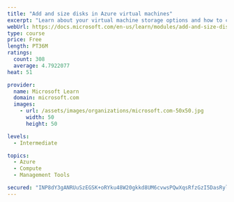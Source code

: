 ```yaml
---
title: "Add and size disks in Azure virtual machines"
excerpt: "Learn about your virtual machine storage options and how to choose between standard and premium, managed and unmanaged disks for your Azure virtual machine."
webUrl: https://docs.microsoft.com/en-us/learn/modules/add-and-size-disks-in-azure-virtual-machines/
type: course
price: Free
length: PT36M
ratings:
  count: 308
  average: 4.7922077
heat: 51

provider:
  name: Microsoft Learn
  domain: microsoft.com
  images:
    - url: /assets/images/organizations/microsoft.com-50x50.jpg
      width: 50
      height: 50

levels:
  - Intermediate

topics:
  - Azure
  - Compute
  - Management Tools

secured: "INP8dY3gANRUuSzEGSK+oRYku48W20gkkd8UM6cvwsPQwXqsRfzGzI5DasRylZMcD25PoEV2jNmERNq/HENUmmDiKbcs/XpyJK9rrwqB8xEMSyhontCsmWjC4rCjCEt3jvUMAdGpg5dlNBYx/3y3tLrAuCfPSPiKki1opGHfpeuXNfHOT3E4KI5dfznzaanGgDM2lFKjjvTcCTw2FRM9HfQqHEvBEuqQVXXU12c9EsBv6HjzAnQ6yBfuUpEWw3MEFqu7CrkMzLI+SF5zLKDvfcJbfELTlePPMznRGF+FkSQ/pHN4eHNUlzSC3q9d6zUNVcCGFnmIF660aOnG7+v441Sv5238FFaDCoikJiiNv/YOOzaZgJIWO+hvgaM/KKZH6jnqHhbK+u/qggAKIelmVvrWTki+iMsrNd3/Ikp8a/I=;iygqnWu68a7FALSI0wHhsA=="
---
```


